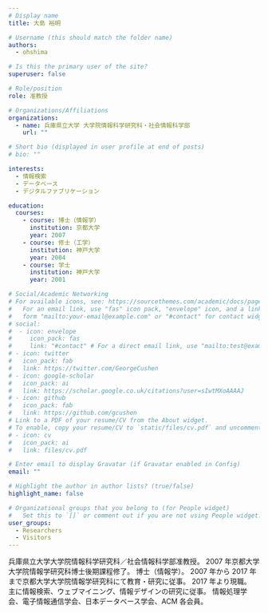 ```yaml
---
# Display name
title: 大島 裕明

# Username (this should match the folder name)
authors:
  - ohshima

# Is this the primary user of the site?
superuser: false

# Role/position
role: 准教授

# Organizations/Affiliations
organizations:
  - name: 兵庫県立大学 大学院情報科学研究科・社会情報科学部
    url: ""

# Short bio (displayed in user profile at end of posts)
# bio: ""

interests:
  - 情報検索
  - データベース
  - デジタルファブリケーション

education:
  courses:
    - course: 博士（情報学）
      institution: 京都大学
      year: 2007
    - course: 修士（工学）
      institution: 神戸大学
      year: 2004
    - course: 学士
      institution: 神戸大学
      year: 2001

# Social/Academic Networking
# For available icons, see: https://sourcethemes.com/academic/docs/page-builder/#icons
#   For an email link, use "fas" icon pack, "envelope" icon, and a link in the
#   form "mailto:your-email@example.com" or "#contact" for contact widget.
# social:
#  - icon: envelope
#     icon_pack: fas
#     link: "#contact" # For a direct email link, use "mailto:test@example.org".
# - icon: twitter
#   icon_pack: fab
#   link: https://twitter.com/GeorgeCushen
# - icon: google-scholar
#   icon_pack: ai
#   link: https://scholar.google.co.uk/citations?user=sIwtMXoAAAAJ
# - icon: github
#   icon_pack: fab
#   link: https://github.com/gcushen
# Link to a PDF of your resume/CV from the About widget.
# To enable, copy your resume/CV to `static/files/cv.pdf` and uncomment the lines below.
# - icon: cv
#   icon_pack: ai
#   link: files/cv.pdf

# Enter email to display Gravatar (if Gravatar enabled in Config)
email: ""

# Highlight the author in author lists? (true/false)
highlight_name: false

# Organizational groups that you belong to (for People widget)
#   Set this to `[]` or comment out if you are not using People widget.
user_groups:
  - Researchers
  - Visitors
---
```


兵庫県立大学大学院情報科学研究科／社会情報科学部准教授。
2007 年京都大学大学院情報学研究科博士後期課程修了。
博士（情報学）。
2007 年から 2017 年まで京都大学大学院情報学研究科にて教育・研究に従事。
2017 年より現職。
主に情報検索、ウェブマイニング、情報デザインの研究に従事。
情報処理学会、電子情報通信学会、日本データベース学会、ACM 各会員。

